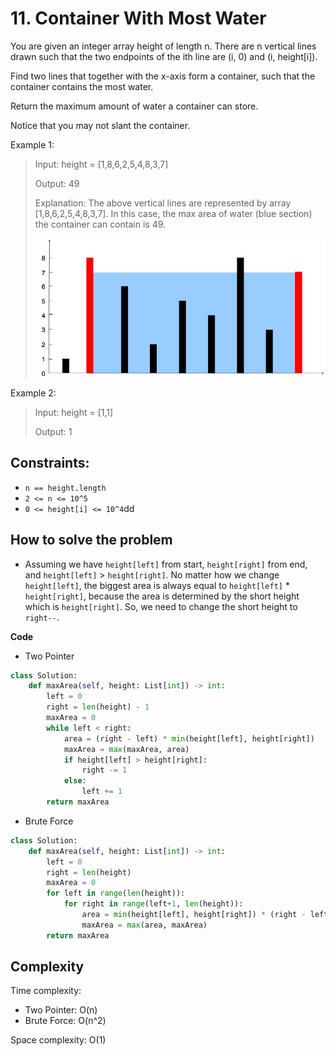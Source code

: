 # 11. Container With Most Water

You are given an integer array height of length n. There are n vertical lines drawn such that the two endpoints of the ith line are (i, 0) and (i, height[i]).

Find two lines that together with the x-axis form a container, such that the container contains the most water.

Return the maximum amount of water a container can store.

Notice that you may not slant the container.

Example 1:
> Input: height = [1,8,6,2,5,4,8,3,7]
>
> Output: 49
>
> Explanation: The above vertical lines are represented by array [1,8,6,2,5,4,8,3,7]. In this case, the max area of water (blue section) the container can contain is 49.
>
> ![11. Container With Most Water](../images/question_11.jpg)

Example 2:
> Input: height = [1,1]
>
> Output: 1

## Constraints:
- `n == height.length`
- `2 <= n <= 10^5`
- `0 <= height[i] <= 10^4`dd

## How to solve the problem

- Assuming we have `height[left]` from start, `height[right]` from end, and `height[left]` > `height[right]`. No matter how we change `height[left]`, the biggest area is always equal to `height[left]` * `height[right]`, because the area is determined by the short height which is `height[right]`. So, we need to change the short height to `right--`.

**Code**

- Two Pointer

```Python
class Solution:
    def maxArea(self, height: List[int]) -> int:
        left = 0
        right = len(height) - 1
        maxArea = 0
        while left < right:
            area = (right - left) * min(height[left], height[right])
            maxArea = max(maxArea, area)
            if height[left] > height[right]:
                right -= 1
            else:
                left += 1
        return maxArea
```

- Brute Force

```Python
class Solution:
    def maxArea(self, height: List[int]) -> int:
        left = 0
        right = len(height)
        maxArea = 0
        for left in range(len(height)):
            for right in range(left+1, len(height)):
                area = min(height[left], height[right]) * (right - left)
                maxArea = max(area, maxArea)
        return maxArea
```

## Complexity

Time complexity: 

- Two Pointer: O(n)
- Brute Force: O(n^2)

Space complexity: O(1)
